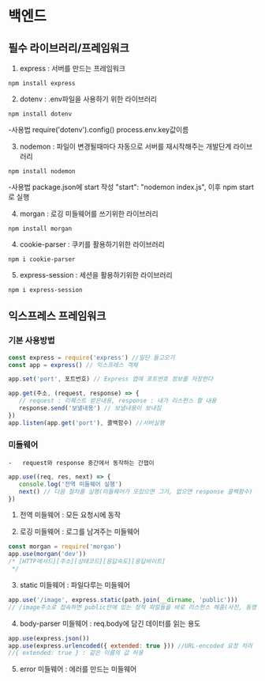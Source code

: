 # 백엔드

## 필수 라이브러리/프레임워크

1. express : 서버를 만드는 프레임워크

```
npm install express
```

2. dotenv : .env파일을 사용하기 위한 라이브러리

```
npm install dotenv
```

-사용법
require('dotenv').config()
process.env.key값이름

3. nodemon : 파일이 변경될때마다 자동으로 서버를 재시작해주는 개발단계 라이브러리

```
npm install nodemon
```

-사용법
package.json에 start 작성
"start": "nodemon index.js",
이후 npm start로 실행

4. morgan : 로깅 미들웨어를 쓰기위한 라이브러리

```
npm install morgan
```

4. cookie-parser : 쿠키를 활용하기위한 라이브러리

```
npm i cookie-parser
```

5. express-session : 세션을 활용하기위한 라이브러리

```
npm i express-session
```

## 익스프레스 프레임워크

### 기본 사용방법

```js
const express = require('express') //일단 들고오기
const app = express() // 익스프레스 객체

app.set('port', 포트번호) // Express 앱에 포트번호 정보를 저장한다

app.get(주소, (request, response) => {
   // request : 리퀘스트 받은내용, response : 내가 리스펀스 할 내용
   response.send('보낼내용') // 보낼내용이 보내짐
})
app.listen(app.get('port'), 콜백함수) //서버실행
```

### 미들웨어

    -   request와 response 중간에서 동작하는 간잽이

```js
app.use((req, res, next) => {
   console.log('전역 미들웨어 실행')
   next() // 다음 절차를 실행(미들웨어가 또있으면 그거, 없으면 response 콜백함수)
})
```

1. 전역 미들웨어 : 모든 요청시에 동작

2. 로깅 미들웨어 : 로그를 남겨주는 미들웨어

```js
const morgan = require('morgan')
app.use(morgan('dev'))
/* [HTTP메서드][주소][상태코드][응답속도][응답바이트]
 */
```

3. static 미들웨어 : 파일다루는 미들웨어

```js
app.use('/image', express.static(path.join(__dirname, 'public')))
// /image주소로 접속하면 public안에 있는 정적 파일들을 바로 리스펀스 해줌(사진, 동영상, 텍스트파일 등등)
```

4. body-parser 미들웨어 : req.body에 담긴 데이터를 읽는 용도

```js
app.use(express.json())
app.use(express.urlencoded({ extended: true })) //URL-encoded 요청 처리
//{ extended: true } : 같은 이름의 값 허용
```

5. error 미들웨어 : 에러를 만드는 미들웨어
